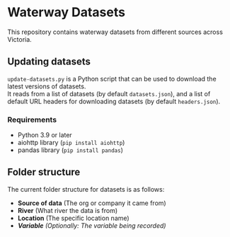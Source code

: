 # Waterway Datasets
This repository contains waterway datasets from different sources across Victoria.

## Updating datasets
`update-datasets.py` is a Python script that can be used to download the latest versions of datasets.  
It reads from a list of datasets (by default `datasets.json`), and a list of default URL headers for downloading datasets (by default `headers.json`).

### Requirements
- Python 3.9 or later
- aiohttp library (`pip install aiohttp`)
- pandas library (`pip install pandas`)

## Folder structure
The current folder structure for datasets is as follows:

- **Source of data** (The org or company it came from)
- **River** (What river the data is from)
- **Location** (The specific location name)
- ***Variable** (Optionally: The variable being recorded)*
